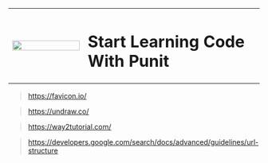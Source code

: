 <table width="100%">
  <tr>
    <td width="30%">
    <img src="https://www.codewithpunit.com/image/codewithpunit.jpeg" width="100%">
    </td>
    <td width="70%">
      <h1>Start Learning Code With Punit</h1>
    </td>
  
  </tr>

</table>


> https://favicon.io/

> https://undraw.co/

>https://way2tutorial.com/

>https://developers.google.com/search/docs/advanced/guidelines/url-structure


